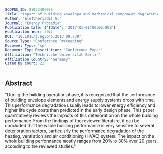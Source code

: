 ```yaml
---
SCOPUS_ID: 85033409066
Title: "Impact of building envelope and mechanical component degradation on the whole building performance: A review paper"
Author: "Eleftheriadis G."
Journal: "Energy Procedia"
Publication Date: {'$date': '2017-01-01T00:00:00Z'}
Publication Year: 2017
DOI: "10.1016/j.egypro.2017.09.739"
Source Type: "Conference Proceeding"
Document Type: "cp"
Document Type Description: "Conference Paper"
Affiliation: "Technische Universität Berlin"
Affiliation Country: "Germany"
Cited by count: 22
---
```


## Abstract
"During the building operation phase, it is recognized that the performance of building envelope elements and energy supply systems drops with time. This performance degradation usually leads to lower energy efficiency and higher life cycle costs than predicted in the early design phase. This paper quantitatively reviews the impacts of this deterioration on the whole building performance. From the findings of the reviewed literature, it can be concluded that the whole building performance is very sensitive to several deterioration factors, particularly the performance degradation of the heating, ventilation and air conditioning (HVAC) system. The impact on the whole building performance mostly ranges from 20% to 30% over 20 years, according to the reviewed studies."
